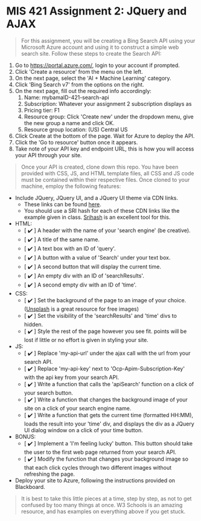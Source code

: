 # MIS 421 Assignment 2: JQuery and AJAX

>For this assignment, you will be creating a Bing Search API using your Microsoft Azure account and using it to construct a simple web search site. Follow these steps to create the Search API:
  1. Go to https://portal.azure.com/, login to your account if prompted.
  2. Click 'Create a resource' from the menu on the left.
  3. On the next page, select the 'AI + Machine Learning' category.
  4. Click 'Bing Search v7' from the options on the right.
  5. On the next page, fill out the required info accordingly:
     1. Name: mybamaID-421-search-api
     2. Subscription: Whatever your assignment 2 subscription displays as
     3. Pricing tier: F1
     4. Resource group: Click 'Create new' under the dropdown menu, give the new group a name and click OK.
     5. Resource group location: (US) Central US
  6. Click Create at the bottom of the page. Wait for Azure to deploy the API.
  7. Click the 'Go to resource' button once it appears.
  8. Take note of your API key and endpoint URL, this is how you will access your API through your site.

>Once your API is created, clone down this repo. You have been provided with CSS, JS, and HTML template files, all CSS and JS code must be contained within their respective files. Once cloned to your machine, employ the following features:
- Include JQuery, JQuery UI, and a JQuery UI theme via CDN links.
  - These links can be found [here](https://developers.google.com/speed/libraries/).
  - You should use a SRI hash for each of these CDN links like the example given in class. [Srihash](srihash.org) is an excellent tool for this.
- HTML:
  - [ ✔️ ] A header with the name of your 'search engine' (be creative).
  - [ ✔️ ] A title of the same name.
  - [ ✔️ ] A text box with an ID of 'query'.
  - [ ✔️ ] A button with a value of 'Search' under your text box.
  - [ ✔️ ] A second button that will display the current time.
  - [ ✔️ ] An empty div with an ID of 'searchResults'.
  - [ ✔️ ] A second empty div with an ID of 'time'.
- CSS:
  - [ ✔️ ] Set the background of the page to an image of your choice. ([Unsplash](unsplash.com) is a great resource for free images)
  - [ ✔️ ] Set the visibility of the 'searchResults' and 'time' divs to hidden.
  - [ ✔️ ] Style the rest of the page however you see fit. points will be lost if little or no effort is given in styling your site.
- JS:
  - [ ✔️ ] Replace 'my-api-url' under the ajax call with the url from your search API.
  - [ ✔️ ] Replace 'my-api-key' next to 'Ocp-Apim-Subscription-Key' with the api key from your search API.
  - [ ✔️ ] Write a function that calls the 'apiSearch' function on a click of your search button.
  - [ ✔️ ] Write a function that changes the background image of your site on a click of your search engine name.
  - [ ✔️ ] Write a function that gets the current time (formatted HH:MM), loads the result into your 'time' div, and displays the div as a JQuery UI dialog window on a click of your time button.
- BONUS:
  - [ ✔️ ] Implement a 'I'm feeling lucky' button. This button should take the user to the first web page returned from your search API.
  - [ ✔️ ] Modify the function that changes your background image so that each click cycles through two different images without refreshing the page.
- Deploy your site to Azure, following the instructions provided on Blackboard.

> It is best to take this little pieces at a time, step by step, as not to get confused by too many things at once. W3 Schools is an amazing resource, and has examples on everything above if you get stuck.
